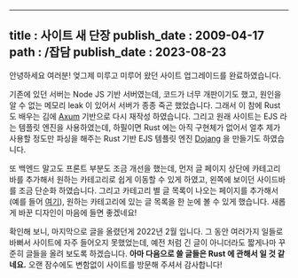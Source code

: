 ----------------
title : 사이트 새 단장
publish_date : 2009-04-17
path : /잡담
publish_date : 2023-08-23
--------------

안녕하세요 여러분! 엊그제 미루고 미루어 왔던 사이트 업그레이드를 완료하였습니다. 

기존에 있던 서버는 Node JS 기반 서버였는데, 코드가 너무 개판이기도 했고, 원인을 알 수 없는 메모리 leak 이 있어서 서버가 종종 죽곤 했었습니다. 그래서 이 참에 Rust 도 배우는 김에 [Axum](https://docs.rs/axum/latest/axum/) 기반으로 다시 재작성 하였습니다. 그리고 원래 사이트는 EJS 라는 템플릿 엔진을 사용하였는데, 하필이면 Rust 에는 아직 구현체가 없어서 얼추 제가 사용할 정도만 파싱을 해주는 Rust 기반 EJS 템플릿 엔진 [Dojang](https://github.com/kev0960/dojang) 을 만들기도 하였습니다. 

또 백엔드 말고도 프론트 부분도 조금 개선을 했는데, 먼저 글 페이지 상단에 카테고리 바를 추가해서 원하는 카테고리로 쉽게 이동할 수 있게 하였고, 왼쪽에 보이던 사이드바를 조금 단순화 하였습니다. 그리고 카테고리 별 글 목록이 나오는 페이지를 추가해서 (예를 들어 [여기](http://localhost/category/C++)), 원하는 카테고리에 있는 글 목록을 한 눈에 볼 수 있게 했습니다. 새롭게 바꾼 디자인이 마음에 들면 좋겠네요!

확인해 보니, 마지막으로 글을 올렸던게 2022년 2월 입니다. 그 동안 여러가지 일들로 바뻐서 사이트에 자주 들어오지 못했었는데, 예전 처럼 긴 글이 아니더라도 짧게나마 꾸준히 글들을 올려 보도록 하겠습니다. **아마 다음으로 쓸 글들은 Rust 에 관해서 일 것 같네요.** 오랜 잠수에도 변함없이 사이트를 방문해 주셔서 감사합니다!